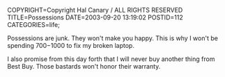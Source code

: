 COPYRIGHT=Copyright Hal Canary / ALL RIGHTS RESERVED
TITLE=Possessions
DATE=2003-09-20 13:19:02
POSTID=112
CATEGORIES=life;

Possessions are junk. They won't make you happy. This is why I won't be spending $700-$1000 to fix my broken laptop.

I also promise from this day forth that I will never buy another thing from Best Buy. Those bastards won't honor their warranty.
